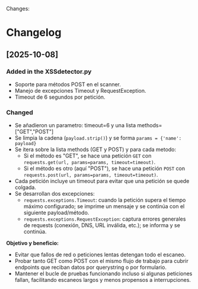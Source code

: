 Changes:
# Changelog

## [2025-10-08]
### Added in the XSSdetector.py
- Soporte para métodos POST en el scanner.
- Manejo de excepciones Timeout y RequestException.
- Timeout de 6 segundos por petición.

### Changed
- Se añadieron un parametro: timeout=6 y una lista  methods= ["GET","POST"]
- Se limpia la cadena (`payload.strip()`) y se forma `params = {'name': payload}`
- Se itera sobre la lista methods (GET y POST) y para cada metodo:
    - Si el método es "GET", se hace una petición `GET` con `requests.get(url, params=params, timeout=timeout)`.
    - Si el método es otro (aquí "POST"), se hace una petición `POST` con `requests.post(url, params=params, timeout=timeout)`.
- Cada petición incluye un timeout para evitar que una petición se quede colgada.
- Se desarrollan dos excepciones:
    - `requests.exceptions.Timeout`: cuando la petición supera el tiempo máximo configurado; se imprime un mensaje y se continúa con el siguiente payload/método.
    - `requests.exceptions.RequestException`: captura errores generales de requests (conexión, DNS, URL inválida, etc.); se informa y se continúa.

**Objetivo y beneficio:**
- Evitar que fallos de red o peticiones lentas detengan todo el escaneo.  
- Probar tanto GET como POST con el mismo flujo de trabajo para cubrir endpoints que reciban datos por querystring o por formulario.  
- Mantener el bucle de pruebas funcionando incluso si algunas peticiones fallan, facilitando escaneos largos y menos propensos a interrupciones.


